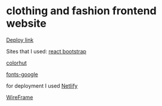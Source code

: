 # clothing and fashion frontend website

[Deploy link](https://clothingandfashion.netlify.app/)

Sites that I used:
[react bootstrap](https://react-bootstrap.netlify.app/components/forms/#form-props)

[colorhut](https://colorhunt.co/)

[fonts-google](https://fonts.google.com/)

for deployment I used [Netlify](https://www.netlify.com/)

[WireFrame](https://xd.adobe.com/view/4452bc3c-1e30-480a-b89f-dcfd99f8b4f7-1101/)